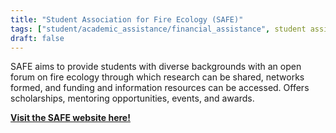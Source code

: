 ```yaml
---
title: "Student Association for Fire Ecology (SAFE)"
tags: ["student/academic_assistance/financial_assistance", student assistance]
draft: false
---
```


SAFE aims to provide students with diverse backgrounds with an open forum on fire ecology through which research can be shared, networks formed, and funding and information resources can be accessed.
    Offers scholarships, mentoring opportunities, events, and awards.

[**Visit the SAFE website here!**](https://fireecology.org/studentssafe)

